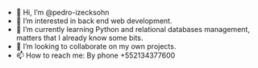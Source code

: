 - 👋 Hi, I’m @pedro-izecksohn
- 👀 I’m interested in back end web development.
- 🌱 I’m currently learning Python and relational databases management, matters that I already know some bits.
- 💞️ I’m looking to collaborate on my own projects.
- 📫 How to reach me: By phone +552134377600

<!---
pedro-izecksohn/pedro-izecksohn is a ✨ special ✨ repository because its `README.md` (this file) appears on your GitHub profile.
You can click the Preview link to take a look at your changes.
--->
